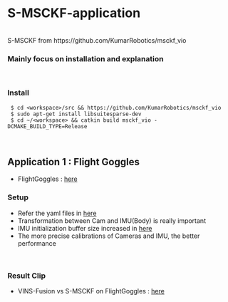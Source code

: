 # S-MSCKF-application
<br>
S-MSCKF from https://github.com/KumarRobotics/msckf_vio

<br>

### Mainly focus on installation and explanation

<br>

### Install
~~~shell
 $ cd <workspace>/src && https://github.com/KumarRobotics/msckf_vio
 $ sudo apt-get install libsuitesparse-dev
 $ cd ~/<workspace> && catkin build msckf_vio -DCMAKE_BUILD_TYPE=Release
~~~

<br>

## Application 1 : Flight Goggles
+ FlightGoggles : [here](http://flightgoggles.mit.edu)
### Setup
+ Refer the yaml files in [here](https://github.com/engcang/S-MSCKF-application/tree/master/flightgoggles)
+ Transformation between Cam and IMU(Body) is really important
+ IMU initialization buffer size increased in [here](https://github.com/engcang/S-MSCKF-application/blob/master/flightgoggles/msckf_vio.cpp)
+ The more precise calibrations of Cameras and IMU, the better performance

<br>

### Result Clip
+ VINS-Fusion vs S-MSCKF on FlightGoggles : [here](https://youtu.be/s_Ol-k8rhwY)

